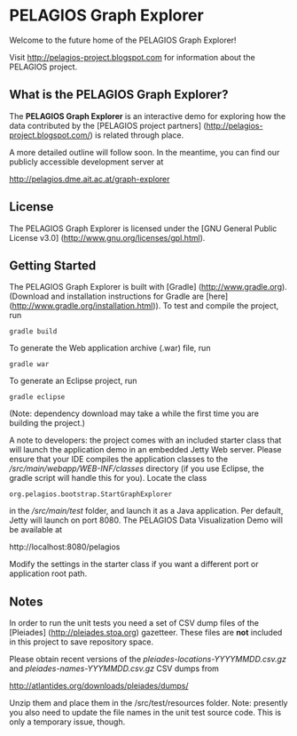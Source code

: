 # PELAGIOS Graph Explorer

Welcome to the future home of the PELAGIOS Graph Explorer!

Visit http://pelagios-project.blogspot.com for information about the
PELAGIOS project.

## What is the PELAGIOS Graph Explorer?

The __PELAGIOS Graph Explorer__ is an interactive demo for exploring how the data
contributed by the [PELAGIOS project partners] (http://pelagios-project.blogspot.com/)
is related through place. 

A more detailed outline will follow soon. In the meantime, you can find our publicly
accessible development server at

http://pelagios.dme.ait.ac.at/graph-explorer

## License

The PELAGIOS Graph Explorer is licensed under the 
[GNU General Public License v3.0] (http://www.gnu.org/licenses/gpl.html).

## Getting Started

The PELAGIOS Graph Explorer is built with [Gradle]
(http://www.gradle.org). (Download and installation instructions for
Gradle are [here] (http://www.gradle.org/installation.html)). To test
and compile the project, run

``gradle build``

To generate the Web application archive (.war) file, run

``gradle war``

To generate an Eclipse project, run

``gradle eclipse``

(Note: dependency download may take a while the first time you
are building the project.)

A note to developers: the project comes with an included starter class that 
will launch the application demo in an embedded Jetty Web server. Please 
ensure that your IDE compiles the application classes to the 
*/src/main/webapp/WEB-INF/classes* directory (if you use Eclipse, the
gradle script will handle this for you). Locate the class

``org.pelagios.bootstrap.StartGraphExplorer``

in the */src/main/test* folder, and launch it as a Java application. Per
default, Jetty will launch on port 8080. The PELAGIOS Data Visualization
Demo will be available at

http://localhost:8080/pelagios

Modify the settings in the starter class if you want a different port
or application root path.

## Notes

In order to run the unit tests you need a set of CSV dump files
of the [Pleiades] (http://pleiades.stoa.org) gazetteer. These files
are __not__ included in this project to save repository space. 

Please obtain recent versions of the *pleiades-locations-YYYYMMDD.csv.gz*
and *pleiades-names-YYYMMDD.csv.gz* CSV dumps from 

http://atlantides.org/downloads/pleiades/dumps/

Unzip them and place them in the /src/test/resources folder. Note: presently
you also need to update the file names in the unit test source code. This
is only a temporary issue, though.